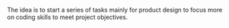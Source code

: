 The idea is to start a series of tasks mainly for product design to focus more on coding skills to meet project objectives.
